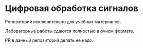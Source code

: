# Цифровая обработка сигналов

Репозиторий исключительно для учебных материалов.

Лабораторные работы сдаются полностью в очном формате.

PR в данный репозиторий делать не надо.
